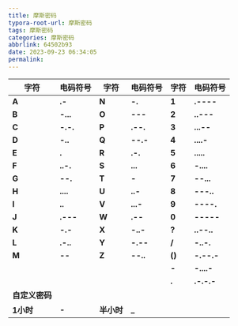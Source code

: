 ```yaml
---
title: 摩斯密码
typora-root-url: 摩斯密码
tags: 摩斯密码
categories: 摩斯密码
abbrlink: 64502b93
date: 2023-09-23 06:34:05
permalink:
---
```




| 字符           | 电码符号 | 字符       | 电码符号 | 字符   | 电码符号   |
| -------------- | -------- | ---------- | -------- | ------ | ---------- |
| **A**          | **.-**   | **N**      | **-.**   | **1**  | **.----**  |
| **B**          | **-...** | **O**      | **---**  | **2**  | **..---**  |
| **C**          | **-.-.** | **P**      | **.--.** | **3**  | **...--**  |
| **D**          | **-..**  | **Q**      | **--.-** | **4**  | **....-**  |
| **E**          | **.**    | **R**      | **.-.**  | **5**  | **.....**  |
| **F**          | **..-.** | **S**      | **...**  | **6**  | **-....**  |
| **G**          | **--.**  | **T**      | **-**    | **7**  | **--...**  |
| **H**          | **....** | **U**      | **..-**  | **8**  | **---..**  |
| **I**          | **..**   | **V**      | **...-** | **9**  | **----.**  |
| **J**          | **.---** | **W**      | **.--**  | **0**  | **-----**  |
| **K**          | **-.-**  | **X**      | **-..-** | **?**  | **..--..** |
| **L**          | **.-..** | **Y**      | **-.--** | **/**  | **-..-.**  |
| **M**          | **--**   | **Z**      | **--..** | **()** | **-.--.-** |
|                |          |            |          | **-**  | **-....-** |
|                |          |            |          | **.**  | **.-.-.-** |
| **自定义密码** |          |            |          |        |            |
| **1小时**      | **-**    | **半小时** | **_**    |        |            |

